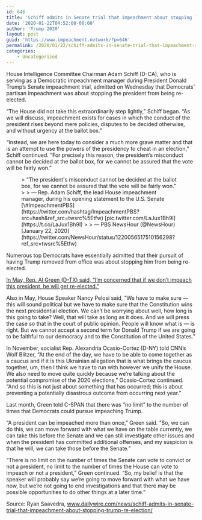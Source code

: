 ```yaml
---
id: 646
title: 'Schiff admits in Senate trial that impeachment about stopping Trump re-election'
date: '2020-01-22T04:52:00-08:00'
author: 'Trump 2020'
layout: post
guid: 'https://www.impeachment.network/?p=646'
permalink: /2020/01/22/schiff-admits-in-senate-trial-that-impeachment-about-stopping-trump-re-election/
categories:
    - Uncategorized
---
```


House Intelligence Committee Chairman Adam Schiff (D-CA), who is serving as a Democratic impeachment manager during President Donald Trump’s Senate impeachment trial, admitted on Wednesday that Democrats’ partisan impeachment was about stopping the president from being re-elected.

“The House did not take this extraordinarily step lightly,” Schiff began. “As we will discuss, impeachment exists for cases in which the conduct of the president rises beyond mere policies, disputes to be decided otherwise, and without urgency at the ballot box.”

“Instead, we are here today to consider a much more grave matter and that is an attempt to use the powers of the presidency to cheat in an election,” Schiff continued. “For precisely this reason, the president’s misconduct cannot be decided at the ballot box, for we cannot be assured that the vote will be fairly won.”

<figure class="wp-block-embed is-type-rich is-provider-twitter wp-block-embed-twitter"><div class="wp-block-embed__wrapper">> "The president's misconduct cannot be decided at the ballot box, for we cannot be assured that the vote will be fairly won."  
>   
> — Rep. Adam Schiff, the lead House impeachment manager, during his opening statement to the U.S. Senate [\#ImpeachmentPBS](https://twitter.com/hashtag/ImpeachmentPBS?src=hash&ref_src=twsrc%5Etfw) [pic.twitter.com/LaJux1Bh9I](https://t.co/LaJux1Bh9I)
> 
> — PBS NewsHour (@NewsHour) [January 22, 2020](https://twitter.com/NewsHour/status/1220056517510156298?ref_src=twsrc%5Etfw)

<script async="" charset="utf-8" src="https://platform.twitter.com/widgets.js"></script></div></figure>Numerous top Democrats have essentially admitted that their pursuit of having Trump removed from office was about stopping him from being re-elected.

[In May, Rep. Al Green (D-TX) said, “I’m concerned that if we don’t impeach this president, he will get re-elected.”](https://www.impeachment.network/2019/05/06/rep-al-green-im-concerned-if-we-dont-impeach-this-president-he-will-get-re-elected/)

Also in May, House Speaker Nancy Pelosi said, “We have to make sure — this will sound political but we have to make sure that the Constitution wins the next presidential election. We can’t be worrying about well, how long is this going to take? Well, that will take as long as it does. And we will press the case so that in the court of public opinion. People will know what is — is right. But we cannot accept a second term for Donald Trump if we are going to be faithful to our democracy and to the Constitution of the United States.”

In November, socialist Rep. Alexandria Ocasio-Cortez (D-NY) told CNN’s Wolf Blitzer, “At the end of the day, we have to be able to come together as a caucus and if it is this Ukrainian allegation that is what brings the caucus together, um, then I think we have to run with however we unify the House. We also need to move quite quickly because we’re talking about the potential compromise of the 2020 elections,” Ocasio-Cortez continued. “And so this is not just about something that has occurred; this is about preventing a potentially disastrous outcome from occurring next year.”

Last month, Green told C-SPAN that there was “no limit” to the number of times that Democrats could pursue impeaching Trump.

“A president can be impeached more than once,” Green said. “So, we can do this, we can move forward with what we have on the table currently, we can take this before the Senate and we can still investigate other issues and when the president has committed additional offenses, and my suspicion is that he will, we can take those before the Senate.”

“There is no limit on the number of times the Senate can vote to convict or not a president, no limit to the number of times the House can vote to impeach or not a president,” Green continued. “So, my belief is that the speaker will probably say we’re going to move forward with what we have now, but we’re not going to end investigations and that there may be possible opportunities to do other things at a later time.”

Source: Ryan Saavedra, www.dailywire.com/news/schiff-admits-in-senate-trial-that-impeachment-about-stopping-trump-re-election/